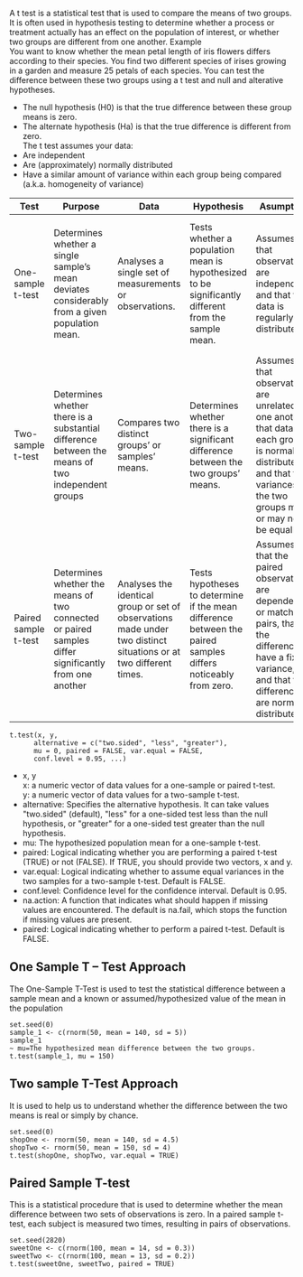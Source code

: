 A t test is a statistical test that is used to compare the means of two groups. 
It is often used in hypothesis testing to determine whether a process or treatment actually has an effect on the population of interest, or whether two groups are different from one another.
Example <br>
You want to know whether the mean petal length of iris flowers differs according to their species.
You find two different species of irises growing in a garden and measure 25 petals of each species. You can test the difference between these two groups using a t test and null and alterative hypotheses.
- The null hypothesis (H0) is that the true difference between these group means is zero.
- The alternate hypothesis (Ha) is that the true difference is different from zero. <br>
The t test assumes your data:
- Are independent
- Are (approximately) normally distributed
- Have a similar amount of variance within each group being compared (a.k.a. homogeneity of variance) <br>

|Test                   | Purpose | Data | Hypothesis | Asumption | Examples | 
|-----------------------|-----------|--------------------|----------|------------|---------|
|One-sample t-test | Determines whether a single sample’s mean deviates considerably from a given population mean.| Analyses a single set of measurements or observations. | Tests whether a population mean is hypothesized to be significantly different from the sample mean.|Assumes that observations are independent and that the data is regularly distributed. | Examining whether a class’s average test scores considerably deviate from the average test score for the country, for instance.|
| Two-sample t-test | Determines whether there is a substantial difference between the means of two independent groups | Compares two distinct groups’ or samples’ means.|Determines whether there is a significant difference between the two groups’ means.| Assumes that observations are unrelated to one another, that data in each group is normally distributed, and that the variances of the two groups may or may not be equal| Using the average heights of male and female people to determine whether there is a noticeable difference between the two groups.|
|Paired sample t-test|Determines whether the means of two connected or paired samples differ significantly from one another|Analyses the identical group or set of observations made under two distinct situations or at two different times.|Tests hypotheses to determine if the mean difference between the paired samples differs noticeably from zero.|Assumes that the paired observations are dependent or matched pairs, that the differences have a fixed variance, and that the differences are normally distributed.| Comparing measures taken from the same group of people before and after a new treatment can help determine whether it has a discernible impact.|
```
t.test(x, y,
      alternative = c("two.sided", "less", "greater"),
      mu = 0, paired = FALSE, var.equal = FALSE,
      conf.level = 0.95, ...)
```
- x, y <br>
x: a numeric vector of data values for a one-sample or paired t-test. <br>
y: a numeric vector of data values for a two-sample t-test. <br>
- alternative: Specifies the alternative hypothesis. It can take values "two.sided" (default), "less" for a one-sided test less than the null hypothesis, or "greater" for a one-sided test greater than the null hypothesis. <br>
- mu: The hypothesized population mean for a one-sample t-test. <br>
- paired: Logical indicating whether you are performing a paired t-test (TRUE) or not (FALSE). If TRUE, you should provide two vectors, x and y. <br>
- var.equal: Logical indicating whether to assume equal variances in the two samples for a two-sample t-test. Default is FALSE. <br>
- conf.level: Confidence level for the confidence interval. Default is 0.95. <br>
- na.action: A function that indicates what should happen if missing values are encountered. The default is na.fail, which stops the function if missing values are present. <br>
- paired: Logical indicating whether to perform a paired t-test. Default is FALSE. <br>
## One Sample T – Test Approach
The One-Sample T-Test is used to test the statistical difference between a sample mean and a known or assumed/hypothesized value of the mean in the population
```
set.seed(0)
sample_1 <- c(rnorm(50, mean = 140, sd = 5))
sample_1
~ mu=The hypothesized mean difference between the two groups.
t.test(sample_1, mu = 150)
```
## Two sample T-Test Approach
It is used to help us to understand whether the difference between the two means is real or simply by chance. 
```
set.seed(0)
shopOne <- rnorm(50, mean = 140, sd = 4.5)
shopTwo <- rnorm(50, mean = 150, sd = 4)
t.test(shopOne, shopTwo, var.equal = TRUE)
```
## Paired Sample T-test
This is a statistical procedure that is used to determine whether the mean difference between two sets of observations is zero. 
In a paired sample t-test, each subject is measured two times, resulting in pairs of observations.
```
set.seed(2820)
sweetOne <- c(rnorm(100, mean = 14, sd = 0.3))
sweetTwo <- c(rnorm(100, mean = 13, sd = 0.2))
t.test(sweetOne, sweetTwo, paired = TRUE)
```

